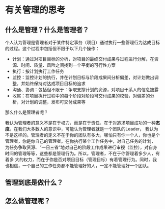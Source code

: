 # 有关管理的思考

## 什么是管理？什么是管理者？

个人认为管理是管理者对于某件特定事务（项目）通过执行一些管理行为达成目标的过程。这个过程中包括但不限于以下几个操作：
- 计划：通过对项目目标的分析，对项目的最终交付成果与过程进行分解，在资源、时间、质量、风险之间找到一个平衡的可行性方案
- 执行：按计划执行工作任务
- 监控：监控计划的执行，并在计划目标与阶段成果间分析偏差，对计划做出调整，并始终保持对达成项目目标的追求
- 沟通、协调：包括但不限于：争取支撑计划的资源，对项目干系人的信息披露
- 收尾：在项目执行过程中的每个阶段对阶段可交付成果的校验，对偏差的分析，对计划的调整，发布可交付成果等

那么什么是管理者呢？

我认为管理者的意义不是在于权力，而是在于责任，在于对追求项目成功的一种**态度**。在我们大多数人的意识中，可能认为管理者就是一个团队的Leader，
我认为不是这样的。管理者的定义不在于你的团队有多大，哪怕只有你一个人，你也是个管理者，你是你自己的管理者。在你执行某个工作任务中，对自己任务的计划，
为任务争取资源、“一日三省”地对自己的阶段工作成果进行审视（监控），对自身时间的管理等等，这些都是管理行为。所以，管理者，不在于你管理着多少人，有着多
大的权力，而在于你是否对项目目标（管理目标）有着管理行为。同时，我也相信，一个自己的工作任务都不能管理好的人，一定不能管理好一个团队。

## 管理到底是做什么？

## 怎么做管理呢？
